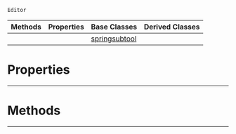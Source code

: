  `Editor`

|Methods|Properties|Base Classes|Derived Classes|
|---|---|---|---|
| | |[springsubtool](https://github.com/PlasmaEngine/PlasmaDocs/tree/master/docs/C%2B%2B/code_reference/class_reference/springsubtool.markdown)| |


 #  Properties


---  
 #  Methods


---  
 

 